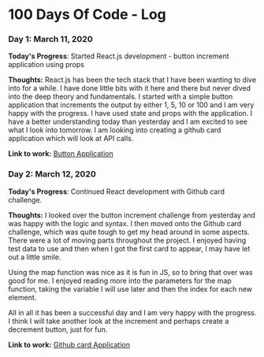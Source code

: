 # 100 Days Of Code - Log

### Day 1: March 11, 2020

**Today's Progress**: Started React.js development - button increment application using props

**Thoughts:** React.js has been the tech stack that I have been wanting to dive into for a while. I have done little bits with it here and there but never dived into the deep theory and fundamentals. I started with a simple button application that increments the output by either 1, 5, 10 or 100 and I am very happy with the progress. I have used state and props with the application. I have a better understanding today than yesterday and I am excited to see what I look into tomorrow. I am looking into creating a github card application which will look at API calls. 

**Link to work:** [Button Application](https://bitbucket.org/jacobreillycooper/button-increment-application/src/master/)

### Day 2: March 12, 2020

**Today's Progress**: Continued React development with Github card challenge.

**Thoughts:** I looked over the button increment challenge from yesterday and was happy with the logic and syntax. I then moved onto the Github card challenge, which was quite tough to get my head around in some aspects. There were a lot of moving parts throughout the project. I enjoyed having test data to use and then when I got the first card to appear, I may have let out a little smile. 

Using the map function was nice as it is fun in JS, so to bring that over was good for me. I enjoyed reading more into the parameters for the map function, taking the variable I will use later and then the index for each new element. 

All in all it has been a successful day and I am very happy with the progress. I think I will take another look at the increment and perhaps create a decrement button, just for fun.

**Link to work:** [Github card Application](https://bitbucket.org/jacobreillycooper/github-cards/src/master/)

